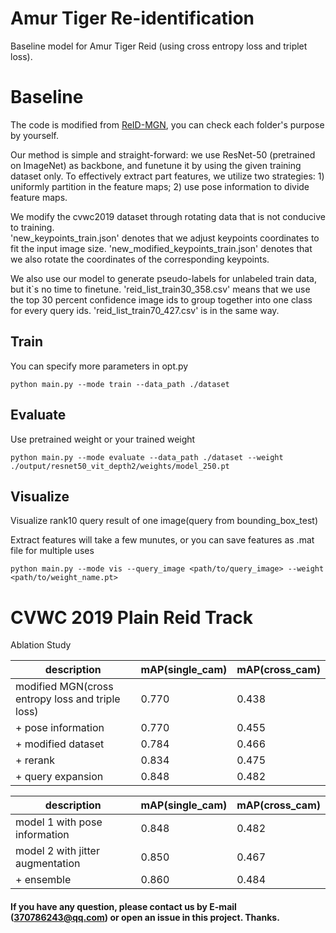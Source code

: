 # Amur Tiger Re-identification
Baseline model for Amur Tiger Reid (using cross entropy loss and triplet loss).

# Baseline
The code is modified from [ReID-MGN](https://github.com/GNAYUOHZ/ReID-MGN), you can check each folder's purpose by yourself.

Our method is simple and straight-forward: we use ResNet-50 (pretrained on ImageNet) as backbone, and funetune it by using the given training dataset only. To effectively extract part features, we utilize two strategies: 1) uniformly partition in the feature maps; 2) use pose information to divide feature maps.

We modify the cvwc2019 dataset through rotating data that is not conducive to training.  
'new_keypoints_train.json' denotes that we adjust keypoints coordinates to fit the input image size.
'new_modified_keypoints_train.json' denotes that we also rotate the coordinates of the corresponding keypoints.

We also use our model to generate pseudo-labels for unlabeled train data, but it`s no time to finetune.
'reid_list_train30_358.csv' means that we use the top 30 percent confidence image ids to group together into one class for every query ids. 'reid_list_train70_427.csv' is in the same way.
## Train

You can specify more parameters in opt.py

```
python main.py --mode train --data_path ./dataset
```

## Evaluate

Use pretrained weight or your trained weight

```
python main.py --mode evaluate --data_path ./dataset --weight ./output/resnet50_vit_depth2/weights/model_250.pt
```

## Visualize

Visualize rank10 query result of one image(query from bounding_box_test)

Extract features will take a few munutes, or you can save features as .mat file for multiple uses

```
python main.py --mode vis --query_image <path/to/query_image> --weight <path/to/weight_name.pt> 
```

# CVWC 2019 Plain Reid Track
Ablation Study

| description                                               | mAP(single_cam) | mAP(cross_cam) |
| --------------------------------------------------------- | --------------- | -------------- |
| modified MGN(cross entropy loss and triple loss)          | 0.770           | 0.438          |
| + pose information                                        | 0.770           | 0.455          |
| + modified dataset                                        | 0.784           | 0.466          |
| + rerank                                                  | 0.834           | 0.475          |
| + query expansion                                         | 0.848           | 0.482          |


| description                                               | mAP(single_cam) | mAP(cross_cam) |
| --------------------------------------------------------- | --------------- | -------------- |
| model 1  with pose information                            | 0.848           | 0.482          |
| model 2  with jitter augmentation                         | 0.850           | 0.467          |
| + ensemble                                                | 0.860           | 0.484          |




#### If you have any question, please contact us by E-mail (370786243@qq.com) or open an issue in this project. Thanks.

